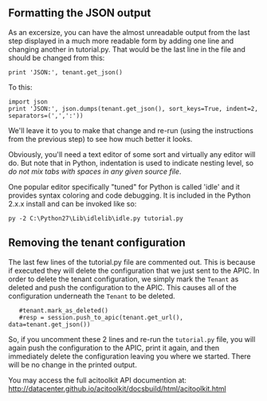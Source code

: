 Formatting the JSON output
----------------------------
As an excersize, you can have the almost unreadable output from the last step displayed in a much more readable form by adding one line and changing another in tutorial.py.  That would be the last line in the file and should be changed from this:

```
print 'JSON:', tenant.get_json()  
```
To this:
```
import json
print 'JSON:', json.dumps(tenant.get_json(), sort_keys=True, indent=2, separators=(',',':'))
```
We'll leave it to you to make that change and re-run (using the instructions from the previous step) to see how much better it looks.

Obviously, you'll need a text editor of some sort and virtually any editor will do.  But note that in Python, indentation is used to indicate nesting level, so *do not mix tabs with spaces in any given source file*.  

One popular editor specifically "tuned" for Python is called 'idle' and it provides syntax coloring and code debugging.  It is included in the Python 2.x.x install and can be invoked like so:
```
py -2 C:\Python27\Lib\idlelib\idle.py tutorial.py
```

Removing the tenant configuration
---------------------------------

The last few lines of the tutorial.py file are commented out.  This is because if executed they will delete the configuration that we just sent to the APIC.  In order to delete the tenant configuration, we simply mark the ``Tenant`` as deleted and push the configuration to the APIC.  This causes all of the configuration underneath the
``Tenant`` to be deleted.

```
   #tenant.mark_as_deleted()
   #resp = session.push_to_apic(tenant.get_url(), data=tenant.get_json())
```

So, if you uncomment these 2 lines and re-run the ``tutorial.py`` file, you will again push the configuration to the APIC, print it again, and then immediately delete the configuration leaving you where we started.  There will be no change in the printed output.

You may access the full acitoolkit API documention at:
  http://datacenter.github.io/acitoolkit/docsbuild/html/acitoolkit.html
